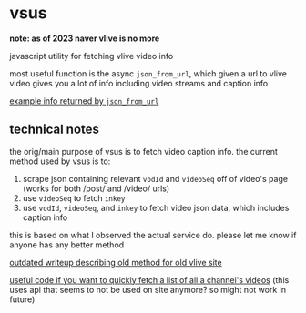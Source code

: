 # vsus

**note: as of 2023 naver vlive is no more**

javascript utility for fetching vlive video info

most useful function is the async `json_from_url`, which given a url to vlive video gives you a lot of info including video streams and caption info

[example info returned by `json_from_url`](https://gist.github.com/hywn/634da502130eff807c3f8a9963b6069a)

## technical notes
the orig/main purpose of vsus is to fetch video caption info. the current method used by vsus is to:
1. scrape json containing relevant `vodId` and `videoSeq` off of video's page (works for both /post/ and /video/ urls)
2. use `videoSeq` to fetch `inkey`
3. use `vodId`, `videoSeq`, and `inkey` to fetch video json data, which includes caption info

this is based on what I observed the actual service do. please let me know if anyone has any better method

[outdated writeup describing old method for old vlive site](https://gist.github.com/hywn/5a06cb56a9773407d745285c83cf3329)

[useful code if you want to quickly fetch a list of all a channel's videos](https://github.com/hywn/vsus/blob/544719c8add185759022d44ecf6cb0d7eee4e1d4/vsus.js#L25-L57) (this uses api that seems to not be used on site anymore? so might not work in future)
